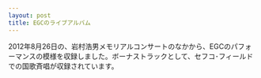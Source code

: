```yaml
---
layout: post
title: EGCのライブアルバム
---
```


2012年8月26日の、岩村浩男メモリアルコンサートのなかから、EGCのパフォーマンスの模様を収録しました。ボーナストラックとして、セフコ･フィールドでの国歌斉唱が収録されています。
